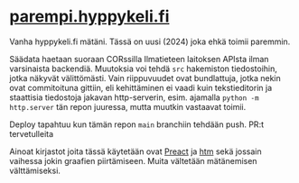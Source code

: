 
# [parempi.hyppykeli.fi](https://parempi.hyppykeli.fi)

Vanha hyppykeli.fi mätäni. Tässä on uusi (2024) joka ehkä toimii paremmin.

Säädata haetaan suoraan CORssilla Ilmatieteen laitoksen APIsta ilman varsinaista backendiä. Muutoksia voi tehdä `src` hakemiston tiedostoihin, jotka näkyvät välittömästi. Vain riippuvuudet ovat bundlattuja, jotka nekin ovat commitoituna gittiin, eli kehittäminen ei vaadi kuin tekstieditorin ja staattisia tiedostoja jakavan http-serverin, esim. ajamalla `python -m http.server` tän repon juuressa, mutta muutkin vastaavat toimii.

Deploy tapahtuu kun tämän repon `main` branchiin tehdään push. PR:t tervetulleita

Ainoat kirjastot joita tässä käytetään ovat [Preact](https://preactjs.com/) ja [htm](https://github.com/developit/htm) sekä jossain vaihessa jokin graafien piirtämiseen. Muita vältetään mätänemisen välttämiseksi.
